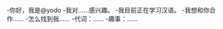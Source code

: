 -你好，我是@yodo
-我对……感兴趣。
-我目前正在学习汉语。
-我想和你合作……
-怎么找到我……
-代词：……
-趣事：……

<!---
dsxooo/dsxooo是一个特殊的存储库，因为它的'README. Mdbioo（这个文件）出现在您的GitHub配置文件中。
您可以单击预览链接查看更改。
--->

